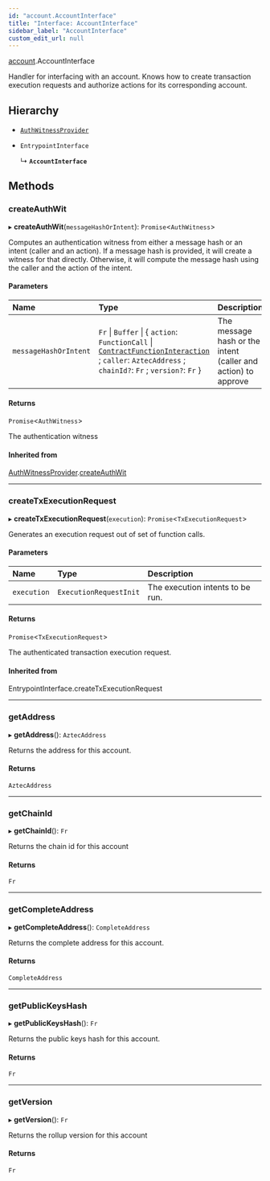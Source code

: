 ```yaml
---
id: "account.AccountInterface"
title: "Interface: AccountInterface"
sidebar_label: "AccountInterface"
custom_edit_url: null
---
```


[account](../modules/account.md).AccountInterface

Handler for interfacing with an account. Knows how to create transaction execution
requests and authorize actions for its corresponding account.

## Hierarchy

- [`AuthWitnessProvider`](account.AuthWitnessProvider.md)

- `EntrypointInterface`

  ↳ **`AccountInterface`**

## Methods

### createAuthWit

▸ **createAuthWit**(`messageHashOrIntent`): `Promise`\<`AuthWitness`\>

Computes an authentication witness from either a message hash or an intent (caller and an action).
If a message hash is provided, it will create a witness for that directly.
Otherwise, it will compute the message hash using the caller and the action of the intent.

#### Parameters

| Name | Type | Description |
| :------ | :------ | :------ |
| `messageHashOrIntent` | `Fr` \| `Buffer` \| \{ `action`: `FunctionCall` \| [`ContractFunctionInteraction`](../classes/contract.ContractFunctionInteraction.md) ; `caller`: `AztecAddress` ; `chainId?`: `Fr` ; `version?`: `Fr`  } | The message hash or the intent (caller and action) to approve |

#### Returns

`Promise`\<`AuthWitness`\>

The authentication witness

#### Inherited from

[AuthWitnessProvider](account.AuthWitnessProvider.md).[createAuthWit](account.AuthWitnessProvider.md#createauthwit)

___

### createTxExecutionRequest

▸ **createTxExecutionRequest**(`execution`): `Promise`\<`TxExecutionRequest`\>

Generates an execution request out of set of function calls.

#### Parameters

| Name | Type | Description |
| :------ | :------ | :------ |
| `execution` | `ExecutionRequestInit` | The execution intents to be run. |

#### Returns

`Promise`\<`TxExecutionRequest`\>

The authenticated transaction execution request.

#### Inherited from

EntrypointInterface.createTxExecutionRequest

___

### getAddress

▸ **getAddress**(): `AztecAddress`

Returns the address for this account.

#### Returns

`AztecAddress`

___

### getChainId

▸ **getChainId**(): `Fr`

Returns the chain id for this account

#### Returns

`Fr`

___

### getCompleteAddress

▸ **getCompleteAddress**(): `CompleteAddress`

Returns the complete address for this account.

#### Returns

`CompleteAddress`

___

### getPublicKeysHash

▸ **getPublicKeysHash**(): `Fr`

Returns the public keys hash for this account.

#### Returns

`Fr`

___

### getVersion

▸ **getVersion**(): `Fr`

Returns the rollup version for this account

#### Returns

`Fr`
